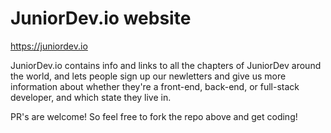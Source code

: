 # JuniorDev.io website

https://juniordev.io

JuniorDev.io contains info and links to all the chapters of JuniorDev around the world, and lets people sign up our newletters and give us more information about whether they're a front-end, back-end, or full-stack developer, and which state they live in.

PR's are welcome! So feel free to fork the repo above and get coding!
